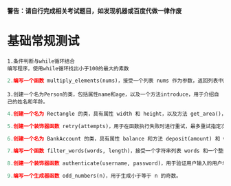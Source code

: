 **警告：请自行完成相关考试题目，如发现机器或百度代做一律作废**

# 基础常规测试

~~~
1.条件判断与while循环结合
编写程序，使用while循环找出小于100的最大的素数
~~~

~~~python
2.编写一个函数 multiply_elements(nums)，接受一个列表 nums 作为参数，返回列表中所有元素的乘积。
~~~

~~~
3.创建一个名为Person的类，包括属性name和age，以及一个方法introduce，用于介绍自己的姓名和年龄。
~~~

~~~python
4.创建一个名为 Rectangle 的类，具有属性 width 和 height，以及方法 get_area()，用于计算矩形的面积。
~~~

~~~python
5.创建一个装饰器函数 retry(attempts)，用于在函数执行失败时进行重试，最多重试指定次数。
~~~

~~~python
6.创建一个名为 BankAccount 的类，具有属性 balance 和方法 deposit(amount) 和 withdraw(amount)，用于存款和取款操作。同时，实现特殊方法使得 BankAccount 类的实例可以像数字一样进行加法运算。
~~~

~~~python
7.编写一个函数 filter_words(words, length)，接受一个字符串列表 words 和一个整数 length，返回其中长度大于等于 length 的单词列表。
~~~

~~~python
8.创建一个装饰器函数 authenticate(username, password)，用于验证用户输入的用户名和密码是否正确。
~~~

~~~python
9.编写一个生成器函数 odd_numbers(n)，用于生成小于等于 n 的奇数。
~~~





